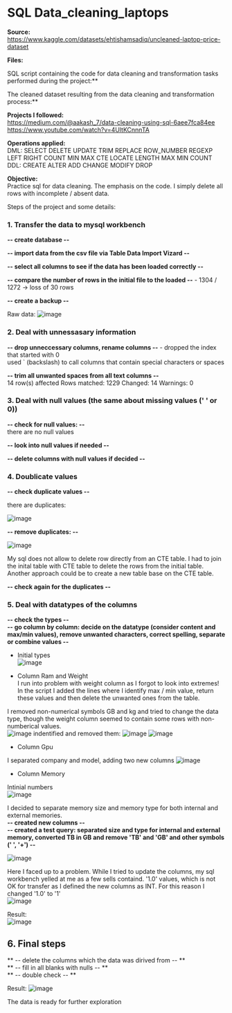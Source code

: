 # SQL Data_cleaning_laptops
**Source:**  
https://www.kaggle.com/datasets/ehtishamsadiq/uncleaned-laptop-price-dataset  

**Files:**  

 SQL script containing the code for data cleaning and transformation tasks performed during the project:**

 The cleaned dataset resulting from the data cleaning and transformation process:**  


**Projects I followed:**  
https://medium.com/@aakash_7/data-cleaning-using-sql-6aee7fca84ee  
https://www.youtube.com/watch?v=4UltKCnnnTA  

**Operations applied:**  
DML: 
SELECT
DELETE
UPDATE
TRIM
REPLACE
ROW_NUMBER
REGEXP
LEFT
RIGHT
COUNT 
MIN 
MAX
CTE 
LOCATE
LENGTH
MAX
MIN
COUNT   
DDL: 
CREATE
ALTER
ADD
CHANGE
MODIFY
DROP

**Objective:**  
Practice sql for data cleaning. The emphasis on the code. I simply delete all rows with incomplete / absent data.  


  
Steps of the project and some details: 
###  1. Transfer the data to mysql workbench  

**--  create database  --**   

**--  import data from the csv file via Table Data Import Vizard --**  

**--  select all columns to see if the data has been loaded correctly --**  

**--  compare the number of rows in the initial file to the loaded  --**    - 1304 / 1272 -> loss of 30 rows  

**--  create a backup --**  

Raw data: 
![image](https://github.com/user-attachments/assets/571dd5b0-47e8-4da1-9de2-94097cb30ff5)

### 2. Deal with unnessasary information

**-- drop unneccessary columns, rename columns --**  - dropped the index that started with 0  
used ` (backslash) to call columns that contain special characters or spaces  

**-- trim all unwanted spaces from all text columns --**   
14 row(s) affected Rows matched: 1229  Changed: 14  Warnings: 0


### 3. Deal with null values (the same about missing values (' ' or 0))  

**-- check for null values: --**  
there are no null values  

**-- look into null values if needed --**  

**-- delete columns with null values if decided --**  


### 4. Doublicate values

**-- check duplicate values --**    

there are duplicates:

![image](https://github.com/user-attachments/assets/be437edc-8e00-4c69-a067-0805b47bbd98)

**-- remove duplicates: --**   

![image](https://github.com/user-attachments/assets/b4f03ee0-bb78-47e2-be2b-16f7bdf85f0d)

My sql does not allow to delete row  directly from an CTE table. I had to join the inital table with CTE table to delete the rows from the initial table. Another approach could be to create a new table base on  the CTE table.  

**-- check again for the duplicates --** 


### 5. Deal with datatypes of the columns  
**-- check the types --  
-- go column by column: decide on the datatype (consider content and max/min values), remove unwanted characters, correct spelling, separate or combine values --**  

* Initial types  
![image](https://github.com/user-attachments/assets/b7b2ce6e-9720-4b54-89ad-111a2802aa5e)  

* Column Ram and Weight    
I run into problem with weight column as I forgot to look into extremes!  In the script I added the lines where I identify max / min value, return these values and then delete the unwanted ones from the table.  
   
I removed non-numerical symbols GB and kg and tried to change the data type, though the weight column seemed to contain some rows with non-numberical values.   
![image](https://github.com/user-attachments/assets/9c91cc7f-807a-490d-b50d-2f9aeed44f3d)
 indentified and removed them: 
![image](https://github.com/user-attachments/assets/fcaaad36-9871-493b-9f11-405798883e0c)
![image](https://github.com/user-attachments/assets/4ec8615e-0920-41de-a4de-bf1be1db6402)  

* Column Gpu
  
I separated company and model, adding two new columns
![image](https://github.com/user-attachments/assets/d694b97b-824f-4988-b303-63c81c748c4c)

* Column Memory
    
Intinial numbers  
![image](https://github.com/user-attachments/assets/3b250bca-7d77-41b1-9a5a-f6caa0b38954)

I decided to separate memory size and memory type for both internal and external memories.   
**-- created new columns --**  
**-- created a test query: separated size and type for internal and external memory, converted TB in GB and remove 'TB' and 'GB' and other symbols (' ', '+') --**   

![image](https://github.com/user-attachments/assets/79f71c8b-77e9-442f-8f2e-b46ea7e9f08a)  


Here I faced up to a problem. While I tried to update the columns, my sql workbench yelled at me as a few sells containd. '1.0' values, which is not OK for transfer as I defined the new columns as INT. For this reason I changed '1.0' to '1'  
![image](https://github.com/user-attachments/assets/30f023ff-dbe8-42b5-8a1f-2a89db2601d0)  

Result:   
![image](https://github.com/user-attachments/assets/29f419f4-3e0c-4dd8-a6ce-213fc0337b4e)

## 6. Final steps  
** -- delete the columns which the data was dirived from -- **   
** -- fill in all blanks with nulls -- **   
** -- double check -- **  

  

Result: 
![image](https://github.com/user-attachments/assets/67ab4bca-2c1c-4598-b2b8-e9662cf4c0cc)  

The data is ready for further exploration





















